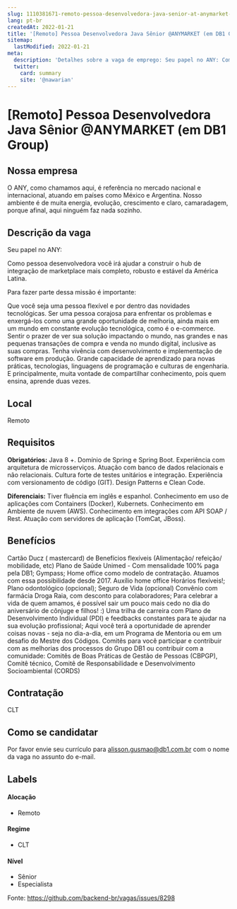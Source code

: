 ```yaml
---
slug: 1110381671-remoto-pessoa-desenvolvedora-java-senior-at-anymarket-em-db1-group
lang: pt-br
createdAt: 2022-01-21
title: '[Remoto] Pessoa Desenvolvedora Java Sênior @ANYMARKET (em DB1 Group) - Vaga de Emprego'
sitemap:
  lastModified: 2022-01-21
meta:
  description: 'Detalhes sobre a vaga de emprego: Seu papel no ANY: Como pessoa desenvolvedora você irá ajudar a construir o hub de integração de marketplace mais completo, robusto e estável da América Latina.  Para fazer parte dessa missão é importante: Que você seja uma pessoa flexível e por dentro das novidades tecnológicas. Ser uma pessoa corajosa para enfrentar os problemas e enxergá-los como uma grande oportunidade de melhoria, ainda mais em um mundo em constante evolução tecnológica, como é o e-commerce. Sentir o prazer de ver sua solução impactando o mundo, nas grandes e nas pequenas transações de compra e venda no mundo digital, inclusive as suas compras. Tenha vivência com desenvolvimento e implementação de software em produção. Grande capacidade de aprendizado para novas práticas, tecnologias, linguagens de programação e culturas de engenharia. E principalmente, muita vontade de compartilhar conhecimento, pois quem ensina, aprende duas vezes.'
  twitter:
    card: summary
    site: '@nawarian'
---
```


# [Remoto] Pessoa Desenvolvedora Java Sênior @ANYMARKET (em DB1 Group)


## Nossa empresa

O ANY, como chamamos aqui, é referência no mercado nacional e internacional, atuando em países como México e Argentina. Nosso ambiente é de muita energia, evolução, crescimento e claro, camaradagem, porque afinal, aqui ninguém faz nada sozinho. 


## Descrição da vaga

Seu papel no ANY:

Como pessoa desenvolvedora você irá ajudar a construir o hub de integração de marketplace mais completo, robusto e estável da América Latina.


Para fazer parte dessa missão é importante:

Que você seja uma pessoa flexível e por dentro das novidades tecnológicas.
Ser uma pessoa corajosa para enfrentar os problemas e enxergá-los como uma grande oportunidade de melhoria, ainda mais em um mundo em constante evolução tecnológica, como é o e-commerce.
Sentir o prazer de ver sua solução impactando o mundo, nas grandes e nas pequenas transações de compra e venda no mundo digital, inclusive as suas compras.
Tenha vivência com desenvolvimento e implementação de software em produção.
Grande capacidade de aprendizado para novas práticas, tecnologias, linguagens de programação e culturas de engenharia.
E principalmente, muita vontade de compartilhar conhecimento, pois quem ensina, aprende duas vezes.

## Local

Remoto

## Requisitos

**Obrigatórios:**
Java 8 +.
Domínio de Spring e Spring Boot.
Experiência com arquitetura de microsserviços.
Atuação com banco de dados relacionais e não relacionais.
Cultura forte de testes unitários e integração.
Experiência com versionamento de código (GIT).
Design Patterns e Clean Code. 


**Diferenciais:**
Tiver fluência em inglês e espanhol.
Conhecimento em uso de aplicações com Containers (Docker), Kubernets.
Conhecimento em Ambiente de nuvem (AWS).
Conhecimento em integrações com API SOAP / Rest.
Atuação com servidores de aplicação (TomCat, JBoss).

## Benefícios

Cartão Ducz ( mastercard) de Benefícios flexíveis (Alimentação/ refeição/ mobilidade, etc)
Plano de Saúde Unimed - Com mensalidade 100% paga pela DB1;
Gympass;
Home office como modelo de contratação. Atuamos com essa possibilidade desde 2017.
Auxílio home office
Horários flexíveis!;
Plano odontológico (opcional);
Seguro de Vida (opcional)
Convênio com farmácia Droga Raia, com desconto para colaboradores;
Para celebrar a vida de quem amamos, é possível sair um pouco mais cedo no dia do aniversário de cônjuge e filhos! :)
Uma trilha de carreira com Plano de Desenvolvimento Individual (PDI) e feedbacks constantes para te ajudar na sua evolução profissional;
Aqui você terá a oportunidade de aprender coisas novas - seja no dia-a-dia, em um Programa de Mentoria ou em um desafio do Mestre dos Códigos.
Comitês para você participar e contribuir com as melhorias dos processos do Grupo DB1 ou contribuir com a comunidade: Comitês de Boas Práticas de Gestão de Pessoas (CBPGP), Comitê técnico, Comitê de Responsabilidade e Desenvolvimento Socioambiental (CORDS)


## Contratação

CLT

## Como se candidatar

Por favor envie seu currículo para alisson.gusmao@db1.com.br com o nome da vaga no assunto do e-mail.


## Labels

#### Alocação
- Remoto

#### Regime
- CLT

#### Nível
- Sênior
- Especialista




Fonte: https://github.com/backend-br/vagas/issues/8298